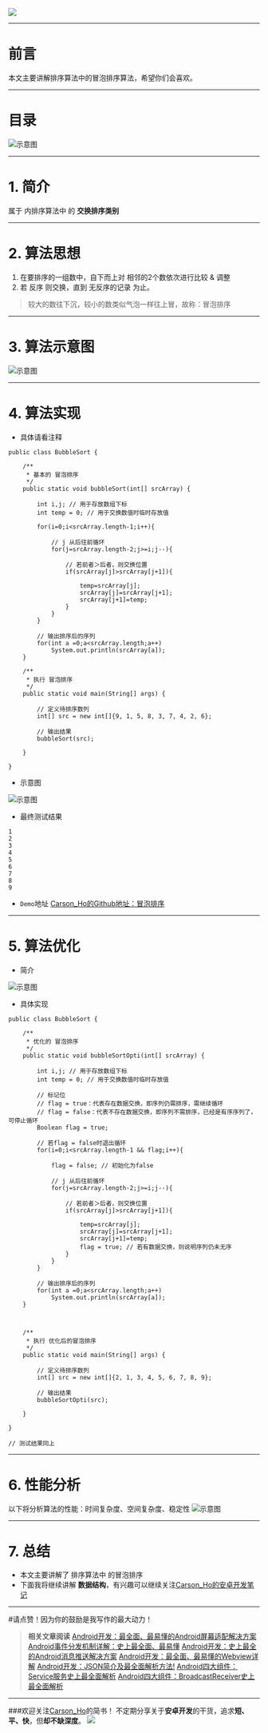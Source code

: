 
![](http://upload-images.jianshu.io/upload_images/944365-207a738cb165a2da.png?imageMogr2/auto-orient/strip%7CimageView2/2/w/1240)

***
# 前言
本文主要讲解排序算法中的冒泡排序算法，希望你们会喜欢。

***
# 目录

![示意图](http://upload-images.jianshu.io/upload_images/944365-82020dbf0fb52c3e.png?imageMogr2/auto-orient/strip%7CimageView2/2/w/1240)


***

# 1. 简介
属于 内排序算法中 的 **交换排序类别**

***

# 2. 算法思想
  1. 在要排序的一组数中，自下而上对 相邻的2个数依次进行比较 & 调整
  2. 若 反序 则交换，直到 无反序的记录 为止。

>较大的数往下沉，较小的数类似气泡一样往上冒，故称：冒泡排序

***

# 3. 算法示意图


![示意图](http://upload-images.jianshu.io/upload_images/944365-91a4d7a9f16f9553.png?imageMogr2/auto-orient/strip%7CimageView2/2/w/1240)


***

# 4. 算法实现
- 具体请看注释

```
public class BubbleSort {

    /**
     * 基本的 冒泡排序
     */
    public static void bubbleSort(int[] srcArray) {

        int i,j; // 用于存放数组下标
        int temp = 0; // 用于交换数值时临时存放值

        for(i=0;i<srcArray.length-1;i++){

            // j 从后往前循环
            for(j=srcArray.length-2;j>=i;j--){

                // 若前者＞后者，则交换位置
                if(srcArray[j]>srcArray[j+1]){

                    temp=srcArray[j];
                    srcArray[j]=srcArray[j+1];
                    srcArray[j+1]=temp;
                }
            }
        }

        // 输出排序后的序列
        for(int a =0;a<srcArray.length;a++)
            System.out.println(srcArray[a]);
    }

    /**
     * 执行 冒泡排序
     */
    public static void main(String[] args) {

        // 定义待排序数列
        int[] src = new int[]{9, 1, 5, 8, 3, 7, 4, 2, 6};

        // 输出结果
        bubbleSort(src);

    }

}
```

- 示意图


![示意图](http://upload-images.jianshu.io/upload_images/944365-46fd3d90eceb55b3.png?imageMogr2/auto-orient/strip%7CimageView2/2/w/1240)

- 最终测试结果

```
1
2
3
4
5
6
7
8
9
```

- `Demo`地址
[Carson_Ho的Github地址：冒泡排序](https://github.com/Carson-Ho/AlgorithmLearning)

***
# 5. 算法优化

- 简介

![示意图](http://upload-images.jianshu.io/upload_images/944365-ca02f6dedd0bac27.png?imageMogr2/auto-orient/strip%7CimageView2/2/w/1240)

- 具体实现

```
public class BubbleSort {

    /**
     * 优化的 冒泡排序
     */
    public static void bubbleSortOpti(int[] srcArray) {

        int i,j; // 用于存放数组下标
        int temp = 0; // 用于交换数值时临时存放值

        // 标记位
        // flag = true：代表存在数据交换，即序列仍需排序，需继续循环
        // flag = false：代表不存在数据交换，即序列不需排序，已经是有序序列了，可停止循环
        Boolean flag = true;

        // 若flag = false时退出循环
        for(i=0;i<srcArray.length-1 && flag;i++){

            flag = false; // 初始化为false

            // j 从后往前循环
            for(j=srcArray.length-2;j>=i;j--){

                // 若前者＞后者，则交换位置
                if(srcArray[j]>srcArray[j+1]){

                    temp=srcArray[j];
                    srcArray[j]=srcArray[j+1];
                    srcArray[j+1]=temp;
                    flag = true; // 若有数据交换，则说明序列仍未无序
                }
            }
        }

        // 输出排序后的序列
        for(int a =0;a<srcArray.length;a++)
            System.out.println(srcArray[a]);
    }



    /**
     * 执行 优化后的冒泡排序
     */
    public static void main(String[] args) {

        // 定义待排序数列
        int[] src = new int[]{2, 1, 3, 4, 5, 6, 7, 8, 9};

        // 输出结果
        bubbleSortOpti(src);

    }

}

// 测试结果同上
```


***

# 6. 性能分析

以下将分析算法的性能：时间复杂度、空间复杂度、稳定性
![示意图](http://upload-images.jianshu.io/upload_images/944365-b8e653c880ca6106.png?imageMogr2/auto-orient/strip%7CimageView2/2/w/1240)



***
# 7. 总结
- 本文主要讲解了 排序算法中 的冒泡排序
- 下面我将继续讲解 **数据结构**，有兴趣可以继续关注[Carson_Ho的安卓开发笔记](http://www.jianshu.com/users/383970bef0a0/latest_articles)

***
#请点赞！因为你的鼓励是我写作的最大动力！
>**相关文章阅读**
[Android开发：最全面、最易懂的Android屏幕适配解决方案](http://www.jianshu.com/p/ec5a1a30694b)
[Android事件分发机制详解：史上最全面、最易懂](http://www.jianshu.com/p/38015afcdb58)
[Android开发：史上最全的Android消息推送解决方案](http://www.jianshu.com/p/b61a49e0279f)
>[Android开发：最全面、最易懂的Webview详解](http://www.jianshu.com/p/3c94ae673e2a)
[Android开发：JSON简介及最全面解析方法!](http://www.jianshu.com/p/b87fee2f7a23)
[Android四大组件：Service服务史上最全面解析](http://www.jianshu.com/p/d963c55c3ab9)
[Android四大组件：BroadcastReceiver史上最全面解析](http://www.jianshu.com/p/ca3d87a4cdf3)

***
###欢迎关注[Carson_Ho](http://www.jianshu.com/users/383970bef0a0/latest_articles)的简书！
不定期分享关于**安卓开发**的干货，追求**短、平、快**，但**却不缺深度**。
![](http://upload-images.jianshu.io/upload_images/944365-9b76fa3c52d478a7.png?imageMogr2/auto-orient/strip%7CimageView2/2/w/1240)
